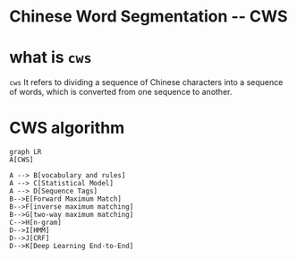 Chinese Word Segmentation -- CWS
===

# what is `cws`
`cws` It refers to dividing a sequence of Chinese characters 
into a sequence of words, which is converted from one sequence 
to another.


# CWS algorithm

```mermaid
graph LR
A[CWS]

A --> B[vocabulary and rules]
A --> C[Statistical Model]
A --> D[Sequence Tags]
B-->E[Forward Maximum Match]
B-->F[inverse maximum matching]
B-->G[two-way maximum matching]
C-->H[n-gram]
D-->I[HMM]
D-->J[CRF]
D-->K[Deep Learning End-to-End]
```